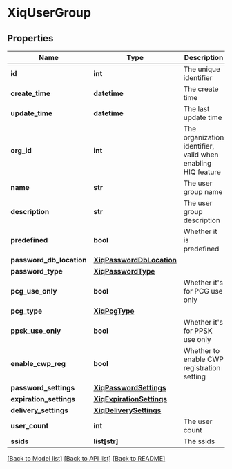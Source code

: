 # XiqUserGroup

## Properties
Name | Type | Description | Notes
------------ | ------------- | ------------- | -------------
**id** | **int** | The unique identifier | 
**create_time** | **datetime** | The create time | 
**update_time** | **datetime** | The last update time | 
**org_id** | **int** | The organization identifier, valid when enabling HIQ feature | [optional] 
**name** | **str** | The user group name | 
**description** | **str** | The user group description | [optional] 
**predefined** | **bool** | Whether it is predefined | 
**password_db_location** | [**XiqPasswordDbLocation**](XiqPasswordDbLocation.md) |  | 
**password_type** | [**XiqPasswordType**](XiqPasswordType.md) |  | 
**pcg_use_only** | **bool** |  Whether it&#39;s for PCG use only | [optional] 
**pcg_type** | [**XiqPcgType**](XiqPcgType.md) |  | [optional] 
**ppsk_use_only** | **bool** | Whether it&#39;s for PPSK use only | [optional] 
**enable_cwp_reg** | **bool** | Whether to enable CWP registration setting | [optional] 
**password_settings** | [**XiqPasswordSettings**](XiqPasswordSettings.md) |  | 
**expiration_settings** | [**XiqExpirationSettings**](XiqExpirationSettings.md) |  | 
**delivery_settings** | [**XiqDeliverySettings**](XiqDeliverySettings.md) |  | 
**user_count** | **int** | The user count | 
**ssids** | **list[str]** | The ssids | 

[[Back to Model list]](../README.md#documentation-for-models) [[Back to API list]](../README.md#documentation-for-api-endpoints) [[Back to README]](../README.md)


